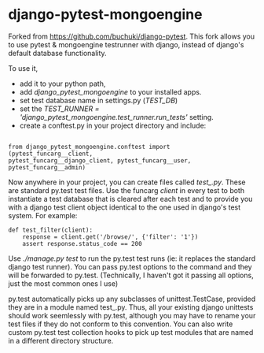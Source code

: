django-pytest-mongoengine
=========================

Forked from https://github.com/buchuki/django-pytest. This fork allows you
to use pytest & mongoengine testrunner with django, instead of
django's default database functionality.

To use it,

- add it to your python path,
- add *django_pytest_mongoengine* to your installed apps.
- set test database name in settings.py (*TEST_DB*)
- set the *TEST_RUNNER = 'django_pytest_mongoengine.test_runner.run_tests'* setting.
- create a conftest.py in your project directory and include:

<pre><code>
from django_pytest_mongoengine.conftest import (pytest_funcarg__client,
pytest_funcarg__django_client, pytest_funcarg__user, pytest_funcarg__admin)
</code></pre>

Now anywhere in your project, you can create files called
*test_<something>.py*.  These are standard py.test test files. Use the funcarg
*client* in every test to both instantiate a test database that is cleared
after each test and to provide you with a django test client object identical
to the one used in django's test system. For example:

    def test_filter(client):
        response = client.get('/browse/', {'filter': '1'})
        assert response.status_code == 200

Use *./manage.py test* to run the py.test test runs (ie: it replaces the
standard django test runner). You can pass py.test options to the command
and they will be forwarded to py.test. (Technically, I haven't got it passing
all options, just the most common ones I use)

py.test automatically picks up any subclasses of unittest.TestCase, provided
they are in a module named test_<something>.py. Thus, all your existing django
unittests should work seemlessly with py.test, although you may have to rename
your test files if they do not conform to this convention. You can also write
custom py.test test collection hooks to pick up test modules that are named in
a different directory structure.
